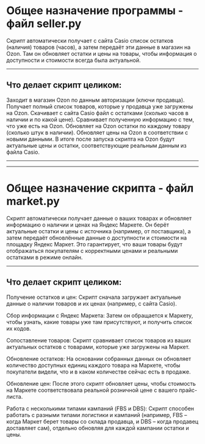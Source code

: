 # Общее назначение программы - файл seller.py

Скрипт автоматически получает с сайта Casio список остатков (наличия) товаров (часов), а затем передаёт эти данные в магазин на Ozon. Там он обновляет остатки и цены на товары, чтобы информация о доступности и стоимости всегда была актуальной.
****
## Что делает скрипт целиком:

Заходит в магазин Ozon по данным авторизации (ключи продавца).
Получает полный список товаров, которые у продавца уже загружены на Ozon.
Скачивает с сайта Casio файл с остатками (сколько часов в наличии и по какой цене).
Сравнивает полученную информацию с тем, что уже есть на Ozon.
Обновляет на Ozon остатки по каждому товару (сколько штук в наличии).
Обновляет цены на Ozon в соответствии с новыми данными.
В итоге после запуска скрипта на Ozon будут актуальные цены и остатки, соответствующие реальным данным из файла Casio.
***
***
# Общее назначение скрипта - файл market.py

Скрипт автоматически получает данные о ваших товарах и обновляет информацию о наличии и ценах на Яндекс Маркете. Он берёт актуальные остатки и цены с источника (например, от поставщика), а затем передаёт обновлённые данные о доступности и стоимости на площадку Яндекс Маркет. Это гарантирует, что ваши товары будут отображаться покупателям с корректными ценами и реальными остатками в режиме онлайн.
***
## Что делает скрипт целиком:
Получение остатков и цен:
Скрипт сначала загружает актуальные данные о наличии товаров и их ценах (например, с сайта Casio).

Сбор информации с Яндекс Маркета:
Затем он обращается к Маркету, чтобы узнать, какие товары уже там присутствуют, и получить список их кодов.

Сопоставление товаров:
Скрипт сравнивает список товаров из ваших актуальных остатков с товарами, которые уже загружены на Маркет.

Обновление остатков:
На основании собранных данных он обновляет количество доступных единиц каждого товара на Маркете, чтобы покупатели видели, что и в каком количестве сейчас есть в продаже.

Обновление цен:
После этого скрипт обновляет цены, чтобы стоимость на Маркете соответствовала реальной розничной цене с вашего прайс-листа.

Работа с несколькими типами кампаний (FBS и DBS):
Скрипт способен работать с разными типами логистики и кампаний (например, FBS – когда Маркет берет товары со склада продавца, и DBS – когда продавец доставляет сам), отдельно обновляя для каждой кампании остатки и цены.
